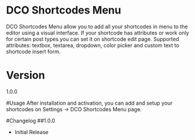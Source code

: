 # DCO Shortcodes Menu

DCO Shortcodes Menu allow you to add all your shortcodes in menu to the editor using a visual interface.
If your shortcode has attributes or work only for certain post types you can set it on shortcode edit page.
Supported attributes: textbox, textarea, dropdown, color picker and custom text to shortcode insert form.

# Version
1.0.0

#Usage
After installation and activation, you can add and setup your shortcodes on Settings -> DCO Shortcodes Menu page.

#Changelog
##1.0.0
- Initial Release